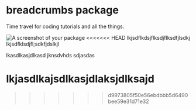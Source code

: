 breadcrumbs package
===================

Time travel for coding tutorials and all the things.

![A screenshot of your package](https://f.cloud.github.com/assets/69169/2290250/c35d867a-a017-11e3-86be-cd7c5bf3ff9b.gif)
<<<<<<< HEAD
lkjsdflkdsjflksdjflksdfjlsdkj
lkjsdfklsdjfl;sdkfjdslkjl

lkasdlkasjdlkasd
jknsdvhds
sdjasdas

lkjasdlkajsdlkasjdlaksjdlksajd
=======
>>>>>>> d9973805f50e56ebdbbb5d6490bee59e31d71e32

